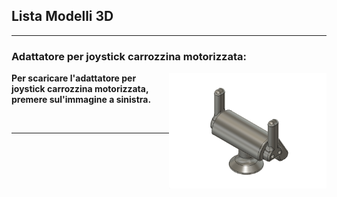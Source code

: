 
## Lista Modelli 3D

---
### Adattatore per joystick carrozzina motorizzata:

[<img align="right" src="anteprime_presidi/adattatore_joystick.png" width="50%">][file_adattatore_joystick] 
 **Per scaricare l'adattatore per joystick carrozzina motorizzata, premere sul'immagine a sinistra.**
<!-- [![anteprima_adattatore_joystick][adattatore_joystick]][file_adattatore_joystick] -->

<br clear="left"/>

---

[file_adattatore_joystick]: Adattatore_Joystick_rev_1.4.f3d?raw=true
<!-- [adattatore_joystick]: anteprime_presidi/adattatore_joystick.png -->

